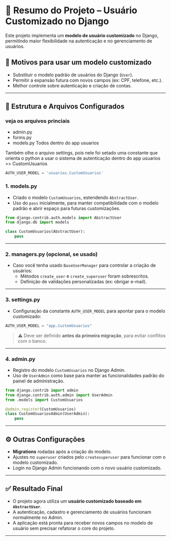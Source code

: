 # 📝 Resumo do Projeto – Usuário Customizado no Django

Este projeto implementa um **modelo de usuário customizado** no Django, permitindo maior flexibilidade na autenticação e no gerenciamento de usuários.

## 🔑 Motivos para usar um modelo customizado
- Substituir o modelo padrão de usuários do Django (`User`).
- Permitir a expansão futura com novos campos (ex: CPF, telefone, etc.).
- Melhor controle sobre autenticação e criação de contas.

---

## 📂 Estrutura e Arquivos Configurados

### **veja os arquivos princiais**
- admin.py
- forms.py
- models.py
Todos dentro do app usuarios

Também olhe o arquivo settings, pois nele foi setado uma constante que orienta o python a usar o sistema de autenticação dentro do app usuarios >> CustomUsuarios
```python
AUTH_USER_MODEL = 'usuarios.CustomUsuarios'
```

### 1. **models.py**
- Criado o modelo `CustomUsuarios`, estendendo `AbstractUser`.
- Uso do `pass` inicialmente, para manter compatibilidade com o modelo padrão e abrir espaço para futuras customizações.

```python
from django.contrib.auth.models import AbstractUser
from django.db import models

class CustomUsuarios(AbstractUser):
    pass
```

---

### 2. **managers.py (opcional, se usado)**
- Caso você tenha usado `BaseUserManager` para controlar a criação de usuários:
  - Métodos `create_user` e `create_superuser` foram sobrescritos.
  - Definição de validações personalizadas (ex: obrigar e-mail).

---

### 3. **settings.py**
- Configuração da constante `AUTH_USER_MODEL` para apontar para o modelo customizado:

```python
AUTH_USER_MODEL = "app.CustomUsuarios"
```

> ⚠️ Deve ser definido **antes da primeira migração**, para evitar conflitos com o banco.

---

### 4. **admin.py**
- Registro do modelo `CustomUsuarios` no Django Admin.
- Uso de `UserAdmin` como base para manter as funcionalidades padrão do painel de administração.

```python
from django.contrib import admin
from django.contrib.auth.admin import UserAdmin
from .models import CustomUsuarios

@admin.register(CustomUsuarios)
class CustomUsuariosAdmin(UserAdmin):
    pass
```

---

## ⚙️ Outras Configurações
- **Migrations** rodadas após a criação do modelo.
- Ajustes no `superuser` criados pelo `createsuperuser` para funcionar com o modelo customizado.
- Login no Django Admin funcionando com o novo usuário customizado.

---

## ✅ Resultado Final
- O projeto agora utiliza um **usuário customizado baseado em `AbstractUser`**.  
- A autenticação, cadastro e gerenciamento de usuários funcionam normalmente no Admin.  
- A aplicação está pronta para receber novos campos no modelo de usuário sem precisar refatorar o core do projeto.

---
